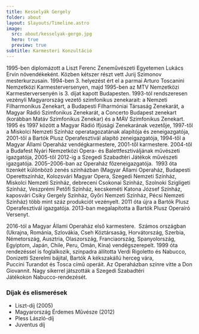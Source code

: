 ```yaml
---
title: Kesselyák Gergely
folder: about
layout: $layouts/Timeline.astro
image:
  src: about/kesselyak-gergo.jpg
  hero: true
  preview: true
subtitle: Karmesteri Konzultáció
---
```

1995-ben diplomázott a Liszt Ferenc Zeneművészeti Egyetemen Lukács Ervin növendékeként. Közben kétszer részt vett Jurij Szimonov mesterkurzusain. 1994-ben 3. helyezést ért el a parmai Arturo Toscanini Nemzetközi Karmesterversenyen, majd 1995-ben az MTV Nemzetközi Karmesterversenyén is 3. díjat kapott Budapesten. 1993-tól rendszeresen vezényli Magyarország vezető szimfonikus zenekarait: a Nemzeti Filharmonikus Zenekart, a Budapesti Filharmóniai Társaság Zenekarát, a Magyar Rádió Szimfonikus Zenekarát, a Concerto Budapest zenekart (korábban Matáv Szimfonikus Zenekar) és a MÁV Szimfonikus Zenekart. 1995 és 1997 között a Magyar Rádió Ifjúsági Zenekarának vezetője, 1997-től a Miskolci Nemzeti Színház operatagozatának alapítója és zeneigazgatója, 2001-től a Bartók Plusz Operafesztivál alapító zeneigazgatója, 1994-től a Magyar Állami Operaház vendégkarmestere, 2001-től karmestere. 2004-től a Budafest Nyári Nemzetközi Opera- és Balettfesztiváljának művészeti igazgatója, 2005-től 2012-ig a Szegedi Szabadtéri Játékok művészeti igazgatója. 2005–2006-ban az Operaház főzeneigazgatója.  1993 óta tizenkét különböző zenés színházban (Magyar Állami Operaház, Budapesti Operettszínház, Kolozsvári Magyar Opera, Szegedi Nemzeti Színház, Miskolci Nemzeti Színház, debreceni Csokonai Színház, Szolnoki Szigligeti Színház, Veszprémi Petőfi Színház, kecskeméti Katona József Színház, kaposvári Csiky Gergely Színház, Győri Nemzeti Színház, Pécsi Nemzeti Színház) több mint száz produkciót vezényelt. 2011 óta újra a Bartók Plusz Operafesztivál igazgatója. 2013-ban megalapította a Bartók Plusz Operaíró Versenyt.

2016-tól a Magyar Állami Operaház első karmestere.  Számos országban (Ukrajna, Románia, Szlovákia, Cseh Köztársaság, Horvátország, Szerbia, Németország, Ausztria, Olaszország, Franciaország, Spanyolország, Egyiptom, Japán, Chile, Peru, Omán, Kína) vendégszerepelt. 1999 óta rendezéssel is foglalkozik, színpadra állította Verdi Rigoletto és Nabucco, Donizetti Szerelmi bájital, Bartók A kékszakállú herceg vára, Puccini Turandot és Tosca című operáit. Az Operaházban színre vitte a Don Giovannit. Nagy sikerrel játszották a Szegedi Szabadtéri Játékokon Nabucco-rendezését.

### Díjak és elismerések

* Liszt-díj (2005)
* Magyarország Érdemes Művésze (2012)
* Pless László-díj
* Juventus díj